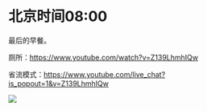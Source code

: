 # 北京时间08:00

最后的早餐。

厕所：https://www.youtube.com/watch?v=Z139LhmhIQw

省流模式：https://www.youtube.com/live_chat?is_popout=1&v=Z139LhmhIQw

<img src="https://img.nga.178.com/attachments/mon_202107/01/7nQ2o-8smbZ19T3cSga-lr.png"></img>